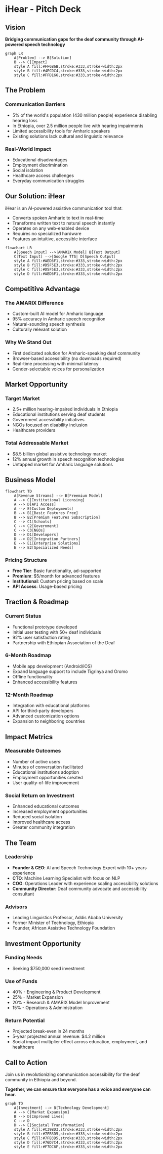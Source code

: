 # iHear - Pitch Deck

## Vision

**Bridging communication gaps for the deaf community through AI-powered speech technology**

```mermaid
graph LR
    A[Problem] --> B[Solution]
    B --> C[Impact]
    style A fill:#FF6B6B,stroke:#333,stroke-width:2px
    style B fill:#4ECDC4,stroke:#333,stroke-width:2px
    style C fill:#FFD166,stroke:#333,stroke-width:2px
```

## The Problem

### Communication Barriers
- 5% of the world's population (430 million people) experience disabling hearing loss
- In Ethiopia, over 2.5 million people live with hearing impairments
- Limited accessibility tools for Amharic speakers
- Existing solutions lack cultural and linguistic relevance

### Real-World Impact
- Educational disadvantages
- Employment discrimination
- Social isolation
- Healthcare access challenges
- Everyday communication struggles

## Our Solution: iHear

iHear is an AI-powered assistive communication tool that:

- Converts spoken Amharic to text in real-time
- Transforms written text to natural speech instantly
- Operates on any web-enabled device
- Requires no specialized hardware
- Features an intuitive, accessible interface

```mermaid
flowchart LR
    A[Speech Input] -->|AMARIX Model| B[Text Output]
    C[Text Input] -->|Google TTS| D[Speech Output]
    style A fill:#AED6F1,stroke:#333,stroke-width:2px
    style B fill:#D5F5E3,stroke:#333,stroke-width:2px
    style C fill:#D5F5E3,stroke:#333,stroke-width:2px
    style D fill:#AED6F1,stroke:#333,stroke-width:2px
```

## Competitive Advantage

### The AMARIX Difference
- Custom-built AI model for Amharic language
- 95% accuracy in Amharic speech recognition
- Natural-sounding speech synthesis
- Culturally relevant solution

### Why We Stand Out
- First dedicated solution for Amharic-speaking deaf community
- Browser-based accessibility (no downloads required)
- Real-time processing with minimal latency
- Gender-selectable voices for personalization

## Market Opportunity

### Target Market
- 2.5+ million hearing-impaired individuals in Ethiopia
- Educational institutions serving deaf students
- Government accessibility initiatives
- NGOs focused on disability inclusion
- Healthcare providers

### Total Addressable Market
- $8.5 billion global assistive technology market
- 12% annual growth in speech recognition technologies
- Untapped market for Amharic language solutions

## Business Model

```mermaid
flowchart TD
    A[Revenue Streams] --> B[Freemium Model]
    A --> C[Institutional Licensing]
    A --> D[API Access]
    A --> E[Custom Deployments]
    B --> B1[Basic Features Free]
    B --> B2[Premium Features Subscription]
    C --> C1[Schools]
    C --> C2[Government]
    C --> C3[NGOs]
    D --> D1[Developers]
    D --> D2[Integration Partners]
    E --> E1[Enterprise Solutions]
    E --> E2[Specialized Needs]
```

### Pricing Structure
- **Free Tier**: Basic functionality, ad-supported
- **Premium**: $5/month for advanced features
- **Institutional**: Custom pricing based on scale
- **API Access**: Usage-based pricing

## Traction & Roadmap

### Current Status
- Functional prototype developed
- Initial user testing with 50+ deaf individuals
- 92% user satisfaction rating
- Partnership with Ethiopian Association of the Deaf

### 6-Month Roadmap
- Mobile app development (Android/iOS)
- Expand language support to include Tigrinya and Oromo
- Offline functionality
- Enhanced accessibility features

### 12-Month Roadmap
- Integration with educational platforms
- API for third-party developers
- Advanced customization options
- Expansion to neighboring countries

## Impact Metrics

### Measurable Outcomes
- Number of active users
- Minutes of conversation facilitated
- Educational institutions adoption
- Employment opportunities created
- User quality-of-life improvement

### Social Return on Investment
- Enhanced educational outcomes
- Increased employment opportunities
- Reduced social isolation
- Improved healthcare access
- Greater community integration

## The Team

### Leadership
- **Founder & CEO**: AI and Speech Technology Expert with 10+ years experience
- **CTO**: Machine Learning Specialist with focus on NLP
- **COO**: Operations Leader with experience scaling accessibility solutions
- **Community Director**: Deaf community advocate and accessibility consultant

### Advisors
- Leading Linguistics Professor, Addis Ababa University
- Former Minister of Technology, Ethiopia
- Founder, African Assistive Technology Foundation

## Investment Opportunity

### Funding Needs
- Seeking $750,000 seed investment

### Use of Funds
- 40% - Engineering & Product Development
- 25% - Market Expansion
- 20% - Research & AMARIX Model Improvement
- 15% - Operations & Administration

### Return Potential
- Projected break-even in 24 months
- 5-year projected annual revenue: $4.2 million
- Social impact multiplier effect across education, employment, and healthcare

## Call to Action

Join us in revolutionizing communication accessibility for the deaf community in Ethiopia and beyond.

**Together, we can ensure that everyone has a voice and everyone can hear.**

```mermaid
graph TD
    A[Investment] --> B[Technology Development]
    A --> C[Market Expansion]
    B --> D[Improved Lives]
    C --> D
    D --> E[Societal Transformation]
    style A fill:#C39BD3,stroke:#333,stroke-width:2px
    style B fill:#7FB3D5,stroke:#333,stroke-width:2px
    style C fill:#7FB3D5,stroke:#333,stroke-width:2px
    style D fill:#76D7C4,stroke:#333,stroke-width:2px
    style E fill:#F7DC6F,stroke:#333,stroke-width:2px
```

